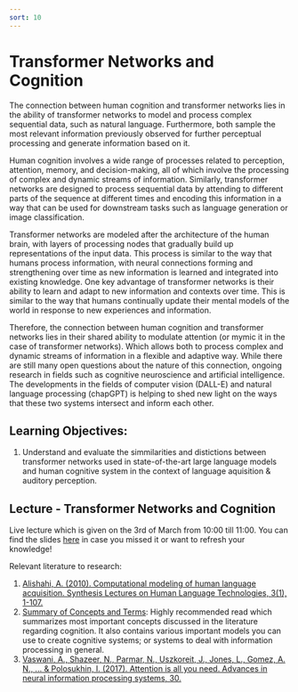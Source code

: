 ```yaml
---
sort: 10
---
```


# Transformer Networks and Cognition
The connection between human cognition and transformer networks lies in the ability of transformer networks to model and process complex sequential data, such as natural language. Furthermore, both sample the most relevant information previously observed for further perceptual processing and generate information based on it.

Human cognition involves a wide range of processes related to perception, attention, memory, and decision-making, all of which involve the processing of complex and dynamic streams of information. Similarly, transformer networks are designed to process sequential data by attending to different parts of the sequence at different times and encoding this information in a way that can be used for downstream tasks such as language generation or image classification.

Transformer networks are modeled after the architecture of the human brain, with layers of processing nodes that gradually build up representations of the input data. This process is similar to the way that humans process information, with neural connections forming and strengthening over time as new information is learned and integrated into existing knowledge. One key advantage of transformer networks is their ability to learn and adapt to new information and contexts over time. This is similar to the way that humans continually update their mental models of the world in response to new experiences and information.

Therefore, the connection between human cognition and transformer networks lies in their shared ability to modulate attention (or mymic it in the case of transformer networks). Which allows both to process complex and dynamic streams of information in a flexible and adaptive way. While there are still many open questions about the nature of this connection, ongoing research in fields such as cognitive neuroscience and artificial intelligence. The developments in the fields of computer vision (DALL-E) and natural language processing (chapGPT) is helping to shed new light on the ways that these two systems intersect and inform each other.

## Learning Objectives: 
1. Understand and evaluate the simmilarities and distictions between transformer networks used in state-of-the-art large language models and human cognitive system in the context of language aquisition & auditory perception. 


## Lecture - Transformer Networks and Cognition
Live lecture which is given on the 3rd of March from 10:00 till 11:00. You can find the slides [here](https://github.com/BredaUniversityADSAI/ADS-AI/blob/4359863c844d471d722c706c922a7dfa1c6e3f7c/docs/Study%20Content/Cognition%20Fundamentals/assets/lectures/Cognition%20Fundamentals%20-%20Cognitive%20Models%20of%20Language%20Learning%20&%20Large%20Language%20Models.pptx) in case you missed it or want to refresh your knowledge!

Relevant literature to research:
1. [Alishahi, A. (2010). Computational modeling of human language acquisition. Synthesis Lectures on Human Language Technologies, 3(1), 1-107.](https://github.com/BredaUniversityADSAI/ADS-AI/blob/d42ffd034a2d1a35752d7c83c30300288a4ae153/docs/Study%20Content/Cognition%20Fundamentals/assets/sources/Computational%20Modeling%20of%20Human%20Language%20Acquisition.pdf)
2. [Summary of Concepts and Terms](https://github.com/BredaUniversityADSAI/ADS-AI/blob/260f3f788372cfb55e2a4ba2956800de1b3b14a8/docs/Study%20Content/Cognition%20Fundamentals/assets/Summary%20of%20Concepts%20and%20Terms.docx): Highly recommended read which summarizes most important concepts discussed in the literature regarding cognition. It also contains various important models you can use to create cognitive systems; or systems to deal with information processing in general.
3. [Vaswani, A., Shazeer, N., Parmar, N., Uszkoreit, J., Jones, L., Gomez, A. N., ... & Polosukhin, I. (2017). Attention is all you need. Advances in neural information processing systems, 30.](https://github.com/BredaUniversityADSAI/ADS-AI/blob/8fcd25ff6aa725d6aeaafab2657413b6304b174a/docs/Study%20Content/Cognition%20Fundamentals/assets/sources/Attention%20is%20all%20you%20need%20-%20Transformer%20Networks%20Introduction.pdf)